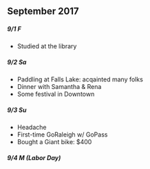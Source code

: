 ## September 2017

##### 9/1 F

- Studied at the library

##### 9/2 Sa

- Paddling at Falls Lake: acqainted many folks
- Dinner with Samantha & Rena
- Some festival in Downtown

##### 9/3 Su

- Headache
- First-time GoRaleigh w/ GoPass
- Bought a Giant bike: $400

##### 9/4 M (Labor Day)



